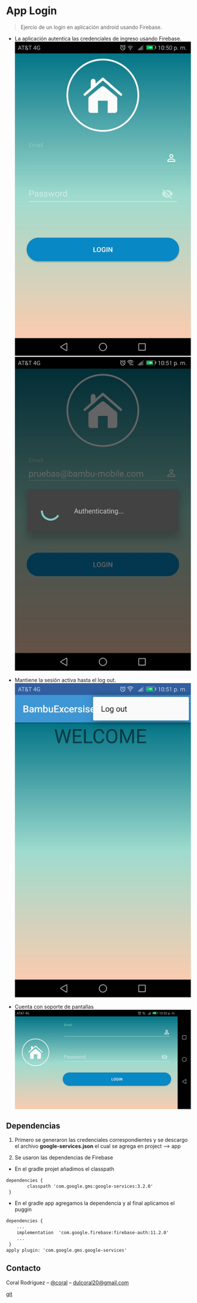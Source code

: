 # App Login
> Ejercio de un login en aplicación android usando Firebase.

- La aplicación autentica las credenciales de ingreso usando Firebase.
![](imagenes/login.jpeg) ![](imagenes/autenticacion.jpeg)

- Mantiene la sesión activa hasta el log out.
![](imagenes/logout.jpeg)

- Cuenta con soporte de pantallas
![](imagenes/soportePantallas.jpeg)


## Dependencias
1. Primero se generaron las credenciales correspondientes y se descargo el archivo **google-services.json** el cual se agrega en project --> app 

2. Se usaron las dependencias de Firebase

* En el gradle projet añadimos el classpath

```
dependencies {
        classpath 'com.google.gms:google-services:3.2.0'
 }

```

* En el gradle app agregamos la dependencia y al final aplicamos el puggin

```
dependencies {
	...
 	implementation  'com.google.firebase:firebase-auth:11.2.0'
 	...
 }
apply plugin: 'com.google.gms.google-services'
```

## Contacto

Coral Rodríguez – [@coral](https://www.linkedin.com/in/dulcoral/) – dulcoral20@gmail.com

[git](https://github.com/dulcoral)

